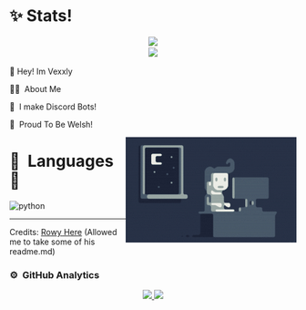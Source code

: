 # ✨ Stats!

<div align="center">
    <img src="https://komarev.com/ghpvc/?username=VexxlyCoding&color=32CD32"/>
</div>


<div align="center">
    <a href="https://discord.com/users/952534330897469502" title="Discord Profile"><img src="https://lanyard-profile-readme.vercel.app/api/952534330897469502"></a>
</div>


👋 Hey! Im Vexxly

👨‍💼 &nbsp;About Me

🤖 &nbsp;I make Discord Bots!

🏴󠁧󠁢󠁷󠁬󠁳󠁿 &nbsp;Proud To Be Welsh!


<img alt="Night Coding" src="https://raw.githubusercontent.com/AVS1508/AVS1508/master/assets/Night-Coding.gif" align="right"/>

# **🔨 &nbsp;Languages 🔨**

![python](https://shields.io/badge/Python-111111.svg?&style=for-the-badge&logo=python)


-----
Credits: [Rowy Here](https://github.com/RowyHere)
(Allowed me to take some of his readme.md)

### ⚙️ &nbsp;GitHub Analytics

<p align="center">
<a href="https://github.com/VexxlyCoding">
  <img height="180em" src="https://github-readme-stats-eight-theta.vercel.app/api?username=VexxlyCoding&show_icons=true&theme=algolia&include_all_commits=true&count_private=true"/>
  <img height="180em" src="https://github-readme-stats-eight-theta.vercel.app/api/top-langs/?username=VexxlyCoding&layout=compact&langs_count=8&theme=algolia"/>
</a>
</p>
